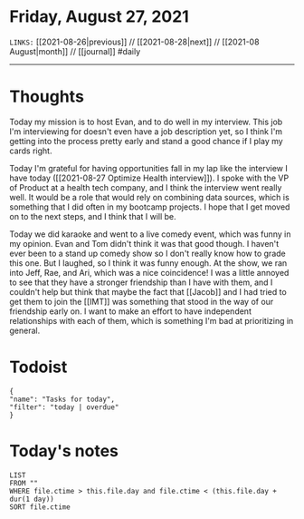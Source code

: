 # Friday, August 27, 2021
`LINKS:` [[2021-08-26|previous]] // [[2021-08-28|next]] // [[2021-08 August|month]] // [[journal]] 
#daily

---
# Thoughts
Today my mission is to host Evan, and to do well in my interview. This job I'm interviewing for doesn't even have a job description yet, so I think I'm getting into the process pretty early and stand a good chance if I play my cards right. 

Today I'm grateful for having opportunities fall in my lap like the interview I have today ([[2021-08-27 Optimize Health interview]]). I spoke with the VP of Product at a health tech company, and I think the interview went really well. It would be a role that would rely on combining data sources, which is something that I did often in my bootcamp projects. I hope that I get moved on to the next steps, and I think that I will be. 

Today we did karaoke and went to a live comedy event, which was funny in my opinion. Evan and Tom didn't think it was that good though. I haven't ever been to a stand up comedy show so I don't really know how to grade this one. But I laughed, so I think it was funny enough. At the show, we ran into Jeff, Rae, and Ari, which was a nice coincidence! I was a little annoyed to see that they have a stronger friendship than I have with them, and I couldn't help but think that maybe the fact that [[Jacob]] and I had tried to get them to join the [[IMT]] was something that stood in the way of our friendship early on. I want to make an effort to have independent relationships with each of them, which is something I'm bad at prioritizing in general. 

# Todoist
```todoist
{
"name": "Tasks for today",
"filter": "today | overdue"
}
```

# Today's notes
```dataview
LIST 
FROM ""
WHERE file.ctime > this.file.day and file.ctime < (this.file.day + dur(1 day))
SORT file.ctime
```
